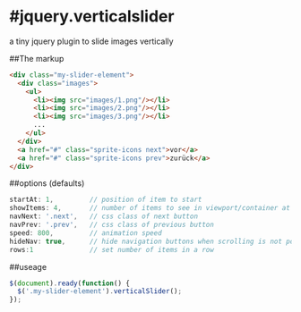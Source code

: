 #jquery.verticalslider
=====================

a tiny jquery plugin to slide images vertically

##The markup
``` html
<div class="my-slider-element">
  <div class="images">
    <ul>
      <li><img src="images/1.png"/></li>
      <li><img src="images/2.png"/></li>
      <li><img src="images/3.png"/></li>
      ...
    </ul>
  </div>      
  <a href="#" class="sprite-icons next">vor</a>					
  <a href="#" class="sprite-icons prev">zurück</a>	      
</div>
```    
##options (defaults)
``` js
startAt: 1,         // position of item to start
showItems: 4,       // number of items to see in viewport/container at once
navNext: '.next',   // css class of next button
navPrev: '.prev',   // css class of previous button
speed: 800,         // animation speed
hideNav: true,	    // hide navigation buttons when scrolling is not possible
rows:1              // set number of items in a row
```     
##useage
``` js
$(document).ready(function() {
  $('.my-slider-element').verticalSlider();
});
``` 